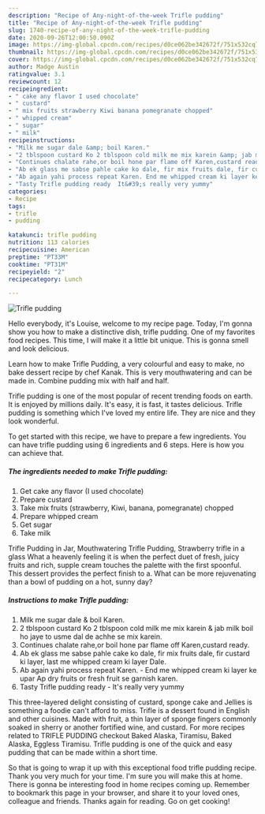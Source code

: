 ```yaml
---
description: "Recipe of Any-night-of-the-week Trifle pudding"
title: "Recipe of Any-night-of-the-week Trifle pudding"
slug: 1740-recipe-of-any-night-of-the-week-trifle-pudding
date: 2020-09-26T12:00:50.090Z
image: https://img-global.cpcdn.com/recipes/d0ce062be342672f/751x532cq70/trifle-pudding-recipe-main-photo.jpg
thumbnail: https://img-global.cpcdn.com/recipes/d0ce062be342672f/751x532cq70/trifle-pudding-recipe-main-photo.jpg
cover: https://img-global.cpcdn.com/recipes/d0ce062be342672f/751x532cq70/trifle-pudding-recipe-main-photo.jpg
author: Madge Austin
ratingvalue: 3.1
reviewcount: 12
recipeingredient:
- " cake any flavor I used chocolate"
- " custard"
- " mix fruits strawberry Kiwi banana pomegranate chopped"
- " whipped cream"
- " sugar"
- " milk"
recipeinstructions:
- "Milk me sugar dale &amp; boil Karen."
- "2 tblspoon custard Ko 2 tblspoon cold milk me mix karein &amp; jab milk boil ho jaye to usme dal de achhe se mix karein."
- "Continues chalate rahe,or boil hone par flame off Karen,custard ready."
- "Ab ek glass me sabse pahle cake ko dale, fir mix fruits dale, fir custard ki layer, last me whipped cream ki layer Dale."
- "Ab again yahi process repeat Karen. End me whipped cream ki layer ke upar Ap dry fruits or fresh fruit se garnish karen."
- "Tasty Trifle pudding ready  It&#39;s really very yummy"
categories:
- Recipe
tags:
- trifle
- pudding

katakunci: trifle pudding 
nutrition: 113 calories
recipecuisine: American
preptime: "PT33M"
cooktime: "PT31M"
recipeyield: "2"
recipecategory: Lunch

---
```



![Trifle pudding](https://img-global.cpcdn.com/recipes/d0ce062be342672f/751x532cq70/trifle-pudding-recipe-main-photo.jpg)

Hello everybody, it's Louise, welcome to my recipe page. Today, I'm gonna show you how to make a distinctive dish, trifle pudding. One of my favorites food recipes. This time, I will make it a little bit unique. This is gonna smell and look delicious.

Learn how to make Trifle Pudding, a very colourful and easy to make, no bake dessert recipe by chef Kanak. This is very mouthwatering and can be made in. Combine pudding mix with half and half.

Trifle pudding is one of the most popular of recent trending foods on earth. It is enjoyed by millions daily. It's easy, it is fast, it tastes delicious. Trifle pudding is something which I've loved my entire life. They are nice and they look wonderful.


To get started with this recipe, we have to prepare a few ingredients. You can have trifle pudding using 6 ingredients and 6 steps. Here is how you can achieve that.

<!--inarticleads1-->

##### The ingredients needed to make Trifle pudding:

1. Get  cake any flavor (I used chocolate)
1. Prepare  custard
1. Take  mix fruits (strawberry, Kiwi, banana, pomegranate) chopped
1. Prepare  whipped cream
1. Get  sugar
1. Take  milk


Trifle Pudding in Jar, Mouthwatering Trifle Pudding, Strawberry trifle in a glass What a heavenly feeling it is when the perfect duet of fresh, juicy fruits and rich, supple cream touches the palette with the first spoonful. This dessert provides the perfect finish to a. What can be more rejuvenating than a bowl of pudding on a hot, sunny day? 

<!--inarticleads2-->

##### Instructions to make Trifle pudding:

1. Milk me sugar dale &amp; boil Karen.
1. 2 tblspoon custard Ko 2 tblspoon cold milk me mix karein &amp; jab milk boil ho jaye to usme dal de achhe se mix karein.
1. Continues chalate rahe,or boil hone par flame off Karen,custard ready.
1. Ab ek glass me sabse pahle cake ko dale, fir mix fruits dale, fir custard ki layer, last me whipped cream ki layer Dale.
1. Ab again yahi process repeat Karen. - End me whipped cream ki layer ke upar Ap dry fruits or fresh fruit se garnish karen.
1. Tasty Trifle pudding ready  - It&#39;s really very yummy


This three-layered delight consisting of custard, sponge cake and Jellies is something a foodie can&#39;t afford to miss. Trifle is a dessert found in English and other cuisines. Made with fruit, a thin layer of sponge fingers commonly soaked in sherry or another fortified wine, and custard. For more recipes related to TRIFLE PUDDING checkout Baked Alaska, Tiramisu, Baked Alaska, Eggless Tiramisu. Trifle pudding is one of the quick and easy pudding that can be made within a short time. 

So that is going to wrap it up with this exceptional food trifle pudding recipe. Thank you very much for your time. I'm sure you will make this at home. There is gonna be interesting food in home recipes coming up. Remember to bookmark this page in your browser, and share it to your loved ones, colleague and friends. Thanks again for reading. Go on get cooking!
